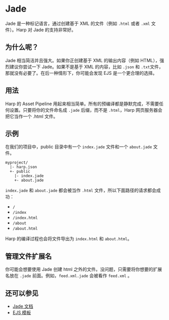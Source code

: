 # Jade

Jade 是一种标记语言，通过创建基于 XML 的文件（例如 `.html` 或者 `.xml` 文件）。Harp 对 Jade 的支持非常好。

## 为什么呢？

Jade 相当简洁并且强大。如果你正创建基于 XML 的输出内容（例如 HTML），强烈建议你尝试一下 Jade。如果不是基于 XML 的内容，比如 `.json` 和 `.txt`文件，那就没有必要了。在后一种情形下，你可能会发现 EJS 是一个更合理的选择。

## 用法

Harp 的 Asset Pipeline 用起来相当简单。所有的预编译都是静默完成，不需要任何设置。只要将你的文件命名成 `.jade` 后缀，而不是 `.html`，Harp 网页服务器会把它当作一个 .html 文件。

## 示例

在我们的项目中，public 目录中有一个 `index.jade` 文件和一个 `about.jade` 文件。

``` 
myproject/
  |- harp.json
  +- public
    |- index.jade
    +- about.jade
```

`index.jade` 和 `about.jade` 都会被当作 `.html` 文件，所以下面路径的请求都会成功：

- `/`
- `/index`
- `/index.html`
- `/about`
- `/about.html`

Harp 的编译过程也会将文件导出为 `index.html` 和 `about.html`。

## 管理文件扩展名

你可能会想要使用 Jade 创建 html 之外的文件。没问题，只需要将你想要的扩展名放在 `.jade` 前面。例如，`feed.xml.jade` 会被看作 `feed.xml` 。

## 还可以参见
- [Jade 文档](http://jade-lang.com/)
- [EJS 模板](http://harpjs.com/docs/development/ejs)
